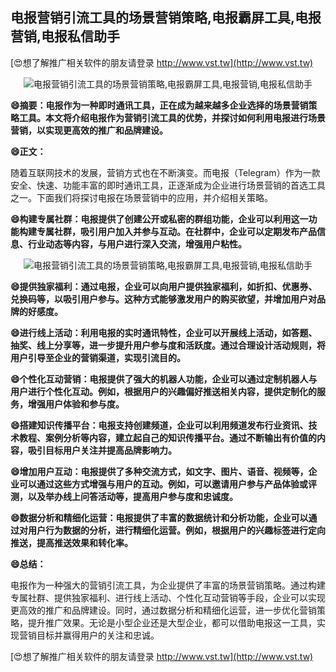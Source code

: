 ## **电报营销引流工具的场景营销策略,电报霸屏工具,电报营销,电报私信助手**

[😍想了解推广相关软件的朋友请登录 http://www.vst.tw](http://www.vst.tw)

 <center><img src="https://vst.tw/MP4/tuiguang/png/0.png" alt="电报营销引流工具的场景营销策略,电报霸屏工具,电报营销,电报私信助手"></center>

**😄摘要：电报作为一种即时通讯工具，正在成为越来越多企业选择的场景营销策略工具。本文将介绍电报作为营销引流工具的优势，并探讨如何利用电报进行场景营销，以实现更高效的推广和品牌建设。**

**😄正文：**

随着互联网技术的发展，营销方式也在不断演变。而电报（Telegram）作为一款安全、快速、功能丰富的即时通讯工具，正逐渐成为企业进行场景营销的首选工具之一。下面我们将探讨电报在场景营销中的应用，并介绍相关策略。

**😄构建专属社群：电报提供了创建公开或私密的群组功能，企业可以利用这一功能构建专属社群，吸引用户加入并参与互动。在社群中，企业可以定期发布产品信息、行业动态等内容，与用户进行深入交流，增强用户粘性。**

 <center><img src="https://vst.tw/MP4/tuiguang/png/5.png" alt="电报营销引流工具的场景营销策略,电报霸屏工具,电报营销,电报私信助手"></center>

**😄提供独家福利：通过电报，企业可以向用户提供独家福利，如折扣、优惠券、兑换码等，以吸引用户参与。这种方式能够激发用户的购买欲望，并增加用户对品牌的好感度。**

**😄进行线上活动：利用电报的实时通讯特性，企业可以开展线上活动，如答题、抽奖、线上分享等，进一步提升用户参与度和活跃度。通过合理设计活动规则，将用户引导至企业的营销渠道，实现引流目的。**

**😄个性化互动营销：电报提供了强大的机器人功能，企业可以通过定制机器人与用户进行个性化互动。例如，根据用户的兴趣偏好推送相关内容，提供定制化的服务，增强用户体验和参与度。**

**😄搭建知识传播平台：电报支持创建频道，企业可以利用频道发布行业资讯、技术教程、案例分析等内容，建立起自己的知识传播平台。通过不断输出有价值的内容，吸引目标用户关注并提高品牌影响力。**

**😄增加用户互动：电报提供了多种交流方式，如文字、图片、语音、视频等，企业可以通过这些方式增强与用户的互动。例如，可以邀请用户参与产品体验或评测，以及举办线上问答活动等，提高用户参与度和忠诚度。**

**😄数据分析和精细化运营：电报提供了丰富的数据统计和分析功能，企业可以通过对用户行为数据的分析，进行精细化运营。例如，根据用户的兴趣标签进行定向推送，提高推送效果和转化率。**

**😄总结：**

电报作为一种强大的营销引流工具，为企业提供了丰富的场景营销策略。通过构建专属社群、提供独家福利、进行线上活动、个性化互动营销等手段，企业可以实现更高效的推广和品牌建设。同时，通过数据分析和精细化运营，进一步优化营销策略，提升推广效果。无论是小型企业还是大型企业，都可以借助电报这一工具，实现营销目标并赢得用户的关注和忠诚。

[😍想了解推广相关软件的朋友请登录 http://www.vst.tw](http://www.vst.tw)




